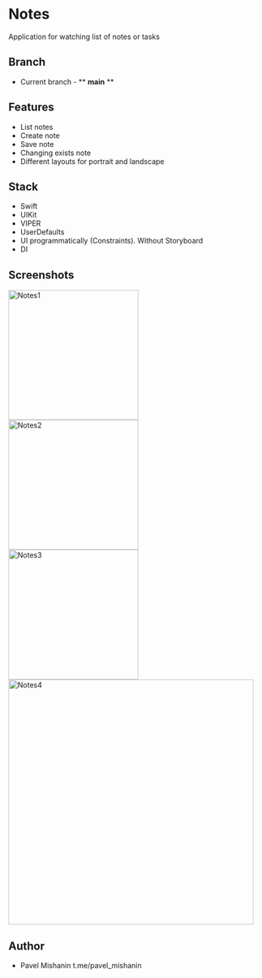 # Notes
Application for watching list of notes or tasks

## Branch
- Current branch - ** **main** **

## Features
- List notes
- Create note
- Save note
- Changing exists note
- Different layouts for portrait and landscape

## Stack
- Swift
- UIKit
- VIPER
- UserDefaults
- UI programmatically (Constraints). Without Storyboard
- DI

## Screenshots

<img width="256" alt="Notes1" src="https://user-images.githubusercontent.com/87460819/195494958-c00e35f8-ecf4-41c0-9c56-78efc5a073e5.png"><img width="256" alt="Notes2" src="https://user-images.githubusercontent.com/87460819/195494984-97e30255-db32-4bc6-930f-9d195a063b74.png"><img width="256" alt="Notes3" src="https://user-images.githubusercontent.com/87460819/195495008-060bc5b3-1502-434f-96fe-a31933edcbfc.png">
<img width="483" alt="Notes4" src="https://user-images.githubusercontent.com/87460819/195495027-56b9448e-76ef-476a-950a-094c6b9f3cce.png">

## Author
- Pavel Mishanin 
t.me/pavel_mishanin
